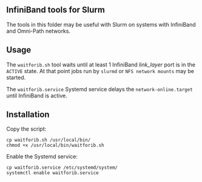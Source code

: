 InfiniBand tools for Slurm
--------------------------------

The tools in this folder may be useful with Slurm on systems with InfiniBand and Omni-Path networks.

Usage
-----

The `waitforib.sh` tool waits until at least 1 InfiniBand *link_layer* port is in the `ACTIVE` state.
At that point jobs run by `slurmd` or `NFS network mounts` may be started.

The `waitforib.service` Systemd service delays the `network-online.target` until InfiniBand is active.

Installation
--------------

Copy the script:
```
cp waitforib.sh /usr/local/bin/
chmod +x /usr/local/bin/waitforib.sh
```

Enable the Systemd service:
```
cp waitforib.service /etc/systemd/system/
systemctl enable waitforib.service
```
